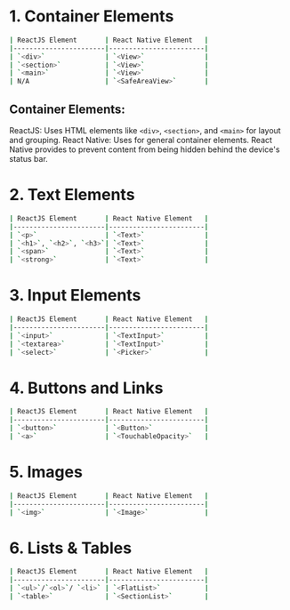 # 1. Container Elements  
``` bash  
| ReactJS Element       | React Native Element   |
|-----------------------|------------------------|
| `<div>`               | `<View>`               |
| `<section>`           | `<View>`               |
| `<main>`              | `<View>`               |
| N/A                   | `<SafeAreaView>`       |
```  
## Container Elements:
ReactJS: Uses HTML elements like `<div>`, `<section>`, and `<main>` for layout and grouping.
React Native: Uses <View> for general container elements. React Native provides <SafeAreaView> to prevent content from being hidden behind the device's status bar.
# 2. Text Elements  
``` bash  
| ReactJS Element       | React Native Element   |
|-----------------------|------------------------|
| `<p>`                 | `<Text>`               |
| `<h1>`, `<h2>`, `<h3>`| `<Text>`               |
| `<span>`              | `<Text>`               |
| `<strong>`            | `<Text>`               |
```  
# 3. Input Elements  
``` bash  
| ReactJS Element       | React Native Element   |
|-----------------------|------------------------|
| `<input>`             | `<TextInput>`          |
| `<textarea>`          | `<TextInput>`          |
| `<select>`            | `<Picker>`             |
```  
# 4. Buttons and Links    
``` bash  
| ReactJS Element       | React Native Element   |
|-----------------------|------------------------|
| `<button>`            | `<Button>`             |
| `<a>`                 | `<TouchableOpacity>`   |
```  
# 5. Images    
``` bash  
| ReactJS Element       | React Native Element   |
|-----------------------|------------------------|
| `<img>`               | `<Image>`              |
```  
# 6. Lists & Tables    
``` bash  
| ReactJS Element       | React Native Element   |
|-----------------------|------------------------|
| `<ul>`/`<ol>`/ `<li>` | `<FlatList>`           |
| `<table>`             | `<SectionList>`        |
```  